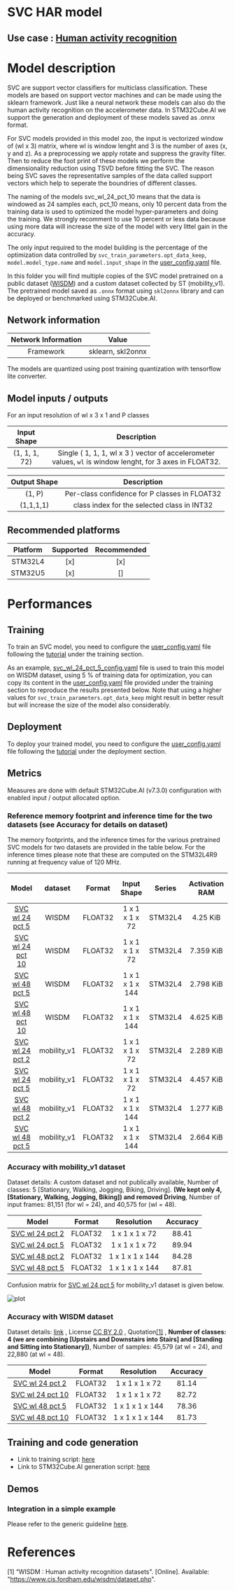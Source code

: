 # SVC HAR model

## **Use case** : [Human activity recognition](../../../human_activity_recognition/)

# Model description

SVC are support vector classifiers for multiclass classification. These models are based on support vector machines and can be made using the sklearn framework. Just like a neural network these models can also do the human activity recognition  on the accelerometer data. In STM32Cube.AI we support the generation and deployment of these models saved as .onnx format.

For SVC models provided in this model zoo, the input is vectorized window of (wl x 3) matrix, where wl is window lenght and 3 is the number of axes (x, y and z). As a preprocessing we apply rotate and suppress the gravity filter. Then to reduce the foot print of these models we perform the dimensionality reduction using TSVD before fitting the SVC. The reason being SVC saves the representative samples of the data called support vectors which help to seperate the boundries of different classes.

The naming of the models svc_wl_24_pct_10 means that the data is windowed as 24 samples each, pct_10 means, only 10 percent data from the training data is used to optimized the model hyper-parameters and doing the training. We strongly recomment to use 10 percent or less data because using more data will increase the size of the model with very littel gain in the accuracy.

The only input required to the model building is the percentage of the optimization data controlled by `svc_train_parameters.opt_data_keep`, `model.model_type.name` and `model.input_shape` in the [user_config.yaml](../../scripts/training/user_config.yaml) file.

In this folder you will find multiple copies of the SVC model pretrained on a public dataset ([WISDM](https://www.cis.fordham.edu/wisdm/dataset.php)) and a custom dataset collected by ST (mobility_v1). The pretrained model saved as `.onnx` format using `skl2onnx` library and can be deployed or benchmarked using STM32Cube.AI.

## Network information


| Network Information     |  Value          |
|:-----------------------:|:---------------:|
|  Framework              | sklearn, skl2onnx  |

The models are quantized using post training quantization with tensorflow lite converter.


## Model inputs / outputs


For an input resolution of wl x 3 x 1 and P classes

| Input Shape | Description |
| :----:| :-----------: |
| (1, 1, 1, 72) | Single ( 1, 1, 1, wl x 3 ) vector of accelerometer values, `wl` is window lenght, for 3 axes in FLOAT32.|

| Output Shape | Description |
| :----:| :-----------: |
| (1, P) | Per-class confidence for P classes in FLOAT32|
| (1,1,1,1) | class index for the selected class in INT32|


## Recommended platforms


| Platform | Supported | Recommended |
|:----------:|:-----------:|:-----------:|
| STM32L4  |    [x]    |    [x]    |
| STM32U5  |    [x]    |    []     |


# Performances
## Training


To train an SVC model, you need to configure the [user_config.yaml](../../scripts/training/user_config.yaml) file following the [tutorial](../../scripts/training/README.md) under the training section.

As an example, [svc_wl_24_pct_5_config.yaml](./ST_pretrainedmodel_public_dataset/WISDM/svc_wl_24_pct_5/svc_wl_24_pct_5_config.yaml) file is used to train this model on WISDM dataset, using 5 % of training data for optimization, you can copy its content in the [user_config.yaml](../../scripts/training/user_config.yaml) file provided under the training section to reproduce the results presented below. Note that using a higher values for  `svc_train_parameters.opt_data_keep` might result in better result but will increase the size of the model also considerably.

## Deployment

To deploy your trained model, you need to configure the [user_config.yaml](../../scripts/deployment/user_config.yaml) file following the [tutorial](../../scripts/deployment/README.md) under the deployment section.


## Metrics


Measures are done with default STM32Cube.AI (v7.3.0) configuration with enabled input / output allocated option.


### Reference memory footprint and inference time for the two datasets (see Accuracy for details on dataset)

The memory footprints, and the inference times for the various pretrained SVC models for two datasets are provided in the table below. For the inference times please note that these are computed on the STM32L4R9 running at frequency value of 120 MHz.

| Model                                                                                                | dataset |  Format | Input Shape     | Series  | Activation RAM | Runtime RAM | Weights Flash | Code Flash | Total RAM   | Total Flash |Inference Time (ms) |
|:----------------------------------------------------------------------------------------------------:|:-------:|:-------:|:---------------:|:-------:|:--------------:|:-----------:|:-------------:|:----------:|:-----------:|:-----------:|:------------------:| 
| [SVC wl 24 pct 5](./ST_pretrainedmodel_public_dataset/WISDM/svc_wl_24_pct_5/svc_wl_24_pct_5.onnx)    | WISDM   | FLOAT32 | 1 x 1 x 1 x 72  | STM32L4 | 4.25 KiB      | 1.086 KiB   | 97.16 KiB    | 17.12 KiB |  6.13 KiB  | 114.29 KiB | 4.197              |
| [SVC wl 24 pct 10](./ST_pretrainedmodel_public_dataset/WISDM/svc_wl_24_pct_10/svc_wl_24_pct_10.onnx) | WISDM   | FLOAT32 | 1 x 1 x 1 x 72  | STM32L4 | 7.359 KiB      | 1.886 KiB   | 168.683 KiB   | 17.12 KiB |  9.245 KiB  | 185.803 KiB | 7.348              |
| [SVC wl 48 pct 5](./ST_pretrainedmodel_public_dataset/WISDM/svc_wl_48_pct_5/svc_wl_48_pct_5.onnx)    | WISDM   | FLOAT32 | 1 x 1 x 1 x 144 | STM32L4 | 2.798 KiB      | 1.742 KiB   | 69.371 KiB    | 16.511 KiB |  4.539 KiB  | 85.882 KiB  | 3.045              |
| [SVC wl 48 pct 10](./ST_pretrainedmodel_public_dataset/WISDM/svc_wl_48_pct_10/svc_wl_48_pct_10.onnx) | WISDM   | FLOAT32 | 1 x 1 x 1 x 144 | STM32L4 | 4.625 KiB      | 1.742 KiB   | 111.418 KiB   | 16.523 KiB |  6.361 KiB  | 127.9413 KiB| 4.686              |
| [SVC wl 24 pct 2](./ST_pretrainedmodel_custom_dataset/mobility_v1/svc_wl_24_pct_2/svc_wl_24_pct_2.onnx)      | mobility_v1     | FLOAT32 | 1 x 1 x 1 x 72  | STM32L4 | 2.289 KiB      | 1.742 KiB   | 60.828 KiB    | 16.511 KiB | 4.031 KiB   | 77.339 KiB  | 2.411              |
| [SVC wl 24 pct 5](./ST_pretrainedmodel_custom_dataset/mobility_v1/svc_wl_24_pct_5/svc_wl_24_pct_5.onnx)      | mobility_v1     | FLOAT32 | 1 x 1 x 1 x 72  | STM32L4 | 4.457 KiB      | 1.742 KiB   | 119.367 KiB   | 16.515 KiB | 6.199 KiB   | 135.882 KiB | 4.837              |
| [SVC wl 48 pct 2](./ST_pretrainedmodel_custom_dataset/mobility_v1/svc_wl_48_pct_2/svc_wl_48_pct_2.onnx)      | mobility_v1     | FLOAT32 | 1 x 1 x 1 x 144 | STM32L4 | 1.277 KiB      | 1.742 KiB   | 40.261 KiB    | 16.507 KiB | 3.019 KiB   | 56.768 KiB  | 1.502              |
| [SVC wl 48 pct 5](./ST_pretrainedmodel_custom_dataset/mobility_v1/svc_wl_48_pct_5/svc_wl_48_pct_5.onnx)      | mobility_v1     | FLOAT32 | 1 x 1 x 1 x 144 | STM32L4 | 2.664 KiB      | 1.742 KiB   | 77.703 KiB    | 16.511 KiB | 4.406 KiB   | 94.214 KiB  | 2.983              |



### Accuracy with mobility_v1 dataset


Dataset details: A custom dataset and not publically available, Number of classes: 5 [Stationary, Walking, Jogging, Biking, Driving]. **(We kept only 4, [Stationary, Walking, Jogging, Biking]) and removed Driving**, Number of input frames:  81,151 (for wl = 24), and 40,575 for (wl = 48).

| Model                                                                                         |  Format  | Resolution       |   Accuracy    |
|:---------------------------------------------------------------------------------------------:|:--------:|:----------------:|:-------------:|
| [SVC wl 24 pct 2](ST_pretrainedmodel_custom_dataset/mobility_v1/svc_wl_24_pct_2/svc_wl_24_pct_2.onnx) | FLOAT32  | 1 x 1 x 1 x 72   | 88.41         |
| [SVC wl 24 pct 5](ST_pretrainedmodel_custom_dataset/mobility_v1/svc_wl_24_pct_5/svc_wl_24_pct_5.onnx) | FLOAT32  | 1 x 1 x 1 x 72   | 89.94         |
| [SVC wl 48 pct 2](ST_pretrainedmodel_custom_dataset/mobility_v1/svc_wl_48_pct_2/svc_wl_48_pct_2.onnx) | FLOAT32  | 1 x 1 x 1 x 144  | 84.28         |
| [SVC wl 48 pct 5](ST_pretrainedmodel_custom_dataset/mobility_v1/svc_wl_48_pct_5/svc_wl_48_pct_5.onnx) | FLOAT32  | 1 x 1 x 1 x 144  | 87.81         |


Confusion matrix for [SVC wl 24 pct 5](ST_pretrainedmodel_custom_dataset/mobility_v1/svc_wl_24_pct_5/svc_wl_24_pct_5.onnx) for mobility_v1 dataset is given below.

![plot](../../scripts/training/doc/img/mobility_v1/svc_wl_24_pct_5_confusion_matrix.png)

### Accuracy with WISDM dataset


Dataset details: [link](([WISDM]("https://www.cis.fordham.edu/wisdm/dataset.php"))) , License [CC BY 2.0](https://creativecommons.org/licenses/by/2.0/) , Quotation[[1]](#1) , **Number of classes: 4 (we are combining [Upstairs and Downstairs into Stairs] and [Standing and Sitting into Stationary])**, Number of samples: 45,579 (at wl = 24), and 22,880 (at wl = 48).

| Model                                                                                                |  Format  | Resolution       |   Accuracy    |
|:----------------------------------------------------------------------------------------------------:|:--------:|:----------------:|:-------------:|
| [SVC wl 24 pct 2](./ST_pretrainedmodel_public_dataset/WISDM/svc_wl_24_pct_5/svc_wl_24_pct_5.onnx)    | FLOAT32  | 1 x 1 x 1 x 72   | 81.14         |
| [SVC wl 24 pct 10](./ST_pretrainedmodel_public_dataset/WISDM/svc_wl_24_pct_10/svc_wl_24_pct_10.onnx) | FLOAT32  | 1 x 1 x 1 x 72   | 82.72         |
| [SVC wl 48 pct 5](./ST_pretrainedmodel_public_dataset/WISDM/svc_wl_48_pct_5/svc_wl_48_pct_5.onnx)    | FLOAT32  | 1 x 1 x 1 x 144  | 78.36         |
| [SVC wl 48 pct 10](./ST_pretrainedmodel_public_dataset/WISDM/svc_wl_48_pct_10/svc_wl_48_pct_10.onnx) | FLOAT32  | 1 x 1 x 1 x 144  | 81.73         |


## Training and code generation


- Link to training script: [here](../../scripts/training/README.md)
- Link to STM32Cube.AI generation script: [here](../../scripts/deployment/README.md)


## Demos
### Integration in a simple example

Please refer to the generic guideline [here](../../scripts/deployment/README.md).



# References

<a id="1">[1]</a>
“WISDM : Human activity recognition datasets". [Online]. Available: "https://www.cis.fordham.edu/wisdm/dataset.php".
